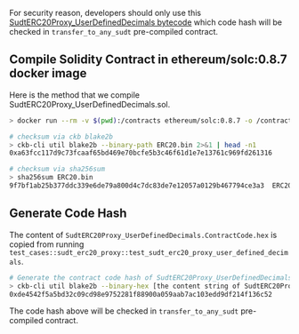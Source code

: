 For security reason, developers should only use this [SudtERC20Proxy_UserDefinedDecimals bytecode](./SudtERC20Proxy_UserDefinedDecimals.bin) which code hash will be checked in `transfer_to_any_sudt` pre-compiled contract.

## Compile Solidity Contract in ethereum/solc:0.8.7 docker image
Here is the method that we compile SudtERC20Proxy_UserDefinedDecimals.sol.
```sh
> docker run --rm -v $(pwd):/contracts ethereum/solc:0.8.7 -o /contracts --bin --overwrite /contracts/SudtERC20Proxy_UserDefinedDecimals.sol

# checksum via ckb blake2b
> ckb-cli util blake2b --binary-path ERC20.bin 2>&1 | head -n1
0xa63fcc117d9c73fcaaf65bd469e70bcfe5b3c46f61d1e7e13761c969fd261316

# checksum via sha256sum
> sha256sum ERC20.bin 
9f7bf1ab25b377ddc339e6de79a800d4c7dc83de7e12057a0129b467794ce3a3  ERC20.bin
```

## Generate Code Hash

The content of `SudtERC20Proxy_UserDefinedDecimals.ContractCode.hex` is copied from running `test_cases::sudt_erc20_proxy::test_sudt_erc20_proxy_user_defined_decimals`.

```sh
# Generate the contract code hash of SudtERC20Proxy_UserDefinedDecimals
> ckb-cli util blake2b --binary-hex [the content string of SudtERC20Proxy_UserDefinedDecimals.ContractCode.hex]
0xde4542f5a5bd32c09cd98e9752281f88900a059aab7ac103edd9df214f136c52
```

The code hash above will be checked in `transfer_to_any_sudt` pre-compiled contract.
